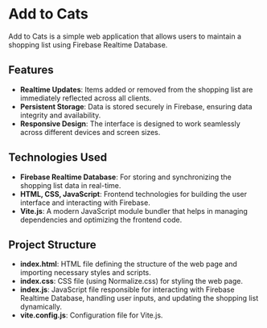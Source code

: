 # Add to Cats
Add to Cats is a simple web application that allows users to maintain a shopping list using Firebase Realtime Database.

## Features

- **Realtime Updates**: Items added or removed from the shopping list are immediately reflected across all clients.
- **Persistent Storage**: Data is stored securely in Firebase, ensuring data integrity and availability.
- **Responsive Design**: The interface is designed to work seamlessly across different devices and screen sizes.

## Technologies Used

- **Firebase Realtime Database**: For storing and synchronizing the shopping list data in real-time.
- **HTML, CSS, JavaScript**: Frontend technologies for building the user interface and interacting with Firebase.
- **Vite.js**: A modern JavaScript module bundler that helps in managing dependencies and optimizing the frontend code.

## Project Structure

- **index.html**: HTML file defining the structure of the web page and importing necessary styles and scripts.
- **index.css**: CSS file (using Normalize.css) for styling the web page.
- **index.js**: JavaScript file responsible for interacting with Firebase Realtime Database, handling user inputs, and updating the shopping list dynamically.
- **vite.config.js**: Configuration file for Vite.js.
